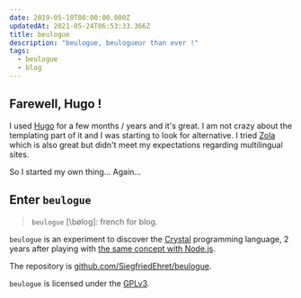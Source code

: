 ```yaml
---
date: 2019-05-10T00:00:00.000Z
updatedAt: 2021-05-24T06:53:33.366Z
title: beulogue
description: "beulogue, beulogueur than ever !"
tags:
  - beulogue
  - blog
---
```


## Farewell, Hugo !

I used [Hugo](https://gohugo.io/) for a few months / years and it's great. I am not crazy about the templating part of it and I was starting to look for alternative. I tried [Zola](https://www.getzola.org/) which is also great but didn't meet my expectations regarding multilingual sites.

So I started my own thing... Again...

## Enter `beulogue`

> `beulogue` [\bøloɡ\]: french for blog.

`beulogue` is an experiment to discover the [Crystal](https://crystal-lang.org/) programming language, 2 years after playing with [the same concept with Node.js](https://www.npmjs.com/package/beulogue).

The repository is [github.com/SiegfriedEhret/beulogue](https://github.com/SiegfriedEhret/beulogue).

`beulogue` is licensed under the [GPLv3](http://www.gnu.org/licenses/gpl-3.0.html).
